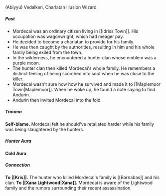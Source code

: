 (Abiyyu)
Vedalken, Charlatan
Illusion Wizard

##### Past
- Mordecai was an ordinary citizen living in [[Idriss Town]]. His occupation was wagonwright, which had meager pay.
- He decided to become a charlatan to provide for his family.
- He was then caught by the authorities, resulting in him and his whole family being exiled from the town.
- In the wilderness, he encountered a hunter clan whose emblem was a purple moon.
- The hunter clan then killed Mordecai's whole family. He remembers a distinct feeling of being scorched into soot when he was close to the killer.
- Mordecai wasn't sure how how he survived and made it to [[Maplemoor Town|Maplemoor]]. When he woke up, he found a note saying to find Andurin.
- Andurin then invited Mordecai into the fold.
##### Trauma
**Self-blame.** Mordecai felt he should've retaliated harder while his family was being slaughtered by the hunters.
##### Hunter Aura
**Cold Aura**
##### Connection
**To [[Kris]].** The hunter who killed Mordecai's family is [[Barnabas]] and his clan.
**To [[Xana Lightwood|Xana]].** Mordecai is aware of the Lightwood family and the rumors surrounding their recent assassination.